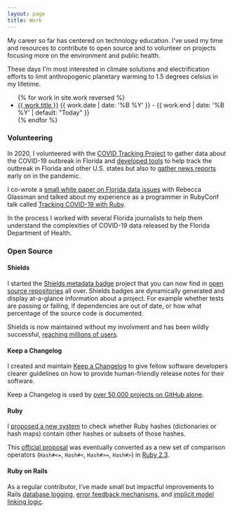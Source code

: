 ```yaml
---
layout: page
title: Work
---
```


<p>
  My career so far has centered on technology education. I've used
  my time and resources to contribute to open source and to volunteer on 
  projects focusing more on the environment and public health.
</p>

<p>
  These days I'm most interested in climate solutions and 
  electrification efforts to limit anthropogenic planetary warming to
  1.5 degrees celsius in my lifetime.
</p>

<ul class="talks">
  {% for work in site.work reversed %}
  <li>
    <a href="{{ work.url }}">{{ work.title }}</a>
    <time>{{ work.date | date: '%B %Y' }} - {{ work.end | date: '%B %Y' | default: "Today" }}</time>
  </li>
  {% endfor %}
</ul>

### Volunteering

In 2020, I volunteered with the [COVID Tracking Project](https://covidtracking.com/) to
gather data about the COVID-19 outbreak in Florida and [developed tools][ovid] to help
track the outbreak in Florida and other U.S. states but also to [gather news reports][paperboi]
early on in the pandemic.

I co-wrote a [small white paper on Florida data issues][c19blog] with Rebecca Glassman and
talked about my experience as a programmer in RubyConf talk called [Tracking COVID-19 with Ruby][c19talk].

In the process I worked with several Florida journalists to help them 
understand the complexities of COVID-19 data released by the Florida 
Department of Health.

[c19blog]: https://covidtracking.com/analysis-updates/florida-covid-19-data
[c19talk]: /talks/tracking-covid-19-with-ruby/
[ovid]: https://github.com/olivierlacan/ovid
[paperboi]: https://github.com/olivierlacan/paperboi

### Open Source

#### Shields 

I started the [Shields metadata badge](http://shields.io) project that
you can now find in [open source repositories][gh-shields] all over. 
Shields badges are dynamically generated and display at-a-glance 
information about a project. For example whether tests are passing or 
failing, if dependencies are out of date, or how what percentage of the 
source code is documented.

Shields is now maintained without my involvment and has been wildly 
successful, [reaching millions of users][gh-shields].

[gh-shields]: https://github.com/search?q=%22img.shields.io%2Fbadge%22&type=code

#### Keep a Changelog

I created and maintain [Keep a Changelog](http://keepachangelog.com) to 
give fellow software developers clearer guidelines on how to provide
human-friendly release notes for their software.

Keep a Changelog is used by [over 50,000 projects on GitHub alone][kac].

[kac]: https://github.com/search?q=%22format+is+based+on+%5BKeep+a+Changelog%5D%28https%3A%2F%2Fkeepachangelog.com%2Fen%22&type=code&ref=advsearch

#### Ruby

I [proposed a new system][hash] to check whether Ruby hashes (dictionaries or 
hash maps) contain other hashes or subsets of those hashes. 

This [official proposal][rop] was eventually converted as a new set of 
comparison operators (`Hash#<=`, `Hash#<`, `Hash#>=`, `Hash#>`) in [Ruby 2.3][ruby2-3].

[hash]: https://olivierlacan.com/posts/proposal-for-a-better-ruby-hash-include/
[rop]: https://bugs.ruby-lang.org/issues/10984
[ruby2-3]: https://github.com/ruby/ruby/blob/v2_3_0/NEWS


#### Ruby on Rails

As a regular contributor, I've made small but impactful improvements 
to Rails [database logging][vql], [error feedback mechanisms][errors], and 
[implicit model linking logic][ltm].

[errors]: https://github.com/rails/rails/pull/46342
[ltm]: https://github.com/rails/rails/pull/42234
[vql]: https://github.com/rails/rails/pull/26815

